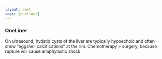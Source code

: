 ```yaml
---
layout: post
tags: [oneliner]
---
```



### OneLiner

On ultrasound, hydatid cysts of the liver are typically hypoechoic and often show “eggshell calcifications” at the rim. Chemotherapy > surgery, because rupture will cause anaphylactic shock.
